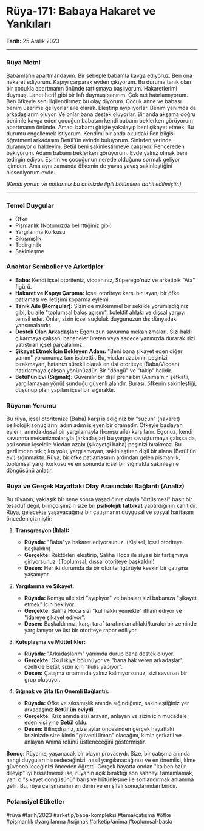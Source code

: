 # Rüya-171: Babaya Hakaret ve Yankıları
**Tarih:** 25 Aralık 2023

---
### Rüya Metni
Babamların apartmandayım. Bir sebeple babamla kavga ediyoruz. Ben ona hakaret ediyorum. Kapıyı çarparak evden çıkıyorum. Bu duruma tanık olan bir çocukla apartmanın önünde tartışmaya başlıyorum. Hakaretlerimi duymuş. Lanet herif gibi bir lafı duymuş sanırım. Çok net hatırlamıyorum. Ben öfkeyle seni ilgilendirmez bu olay diyorum. Çocuk anne ve babası benim üzerime geliyorlar aile olarak. Eleştirip ayıplıyorlar. Benim yanımda da arkadaşlarım oluyor. Ve onlar bana destek oluyorlar. Bir anda akşama doğru benimle kavga eden çocuğun babasını kendi babamı beklerken görüyorum apartmanın önünde. Amacı babamı girişte yakalayıp beni şikayet etmek. Bu durumu engellemek istiyorum. Kendimi bir anda okuldaki Fen bilgisi öğretmeni arkadaşım Betül'ün evinde buluyorum. Sinirden yerinde duramıyor o haldeyim. Betül beni sakinleştirmeye çalışıyor. Pencereden bakıyorum. Adamı babamı beklerken görüyorum. Evde yalnız olmak beni tedirgin ediyor. Eşinin ve çocuğunun nerede olduğunu sormak geliyor içimden. Ama aynı zamanda öfkemin de yavaş yavaş sakinleştiğini hissediyorum evde.

*(Kendi yorum ve notlarınız bu analizde ilgili bölümlere dahil edilmiştir.)*

---
### Temel Duygular
* Öfke
* Pişmanlık (Notunuzda belirttiğiniz gibi)
* Yargılanma Korkusu
* Sıkışmışlık
* Tedirginlik
* Sakinleşme

### Anahtar Semboller ve Arketipler
* **Baba:** Kendi içsel otoriteniz, vicdanınız, Süperego'nuz ve arketipik "Ata" figürü.
* **Hakaret ve Kapıyı Çarpma:** İçsel otoriteye karşı bir isyan, bir öfke patlaması ve iletişimi koparma eylemi.
* **Tanık Aile (Komşular):** Sizin de mükemmel bir şekilde yorumladığınız gibi, bu aile "toplumsal bakış açısını", kolektif ahlakı ve dışsal yargıyı temsil eder. Onlar, sizin içsel suçluluk duygunuzun dış dünyadaki yansımalarıdır.
* **Destek Olan Arkadaşlar:** Egonuzun savunma mekanizmaları. Sizi haklı çıkarmaya çalışan, bahaneler üreten veya sadece yanınızda durarak sizi yatıştıran içsel parçalarınız.
* **Şikayet Etmek İçin Bekleyen Adam:** "Beni bana şikayet eden diğer yanım" yorumunuz tam isabettir. Bu, vicdan azabının peşinizi bırakmayan, hatanızı sürekli olarak en üst otoriteye (Baba/Vicdan) hatırlatmaya çalışan yönünüzdür. Bir "döngü" ve "takip" halidir.
* **Betül'ün Evi (Sığınak):** Güvenilir bir dişil prensibin (Anima'nın şefkatli, yargılamayan yönü) sunduğu güvenli alandır. Burası, öfkenin sakinleştiği, düşünüp plan yapılan içsel bir sığınaktır.

### Rüyanın Yorumu
Bu rüya, içsel otoritenize (Baba) karşı işlediğiniz bir "suçun" (hakaret) psikolojik sonuçlarını adım adım işleyen bir dramadır. Öfkeyle başlayan eylem, anında dışsal bir yargılamayla (komşu aile) karşılanır. Egonuz, kendi savunma mekanizmalarıyla (arkadaşlar) bu yargıyı savuşturmaya çalışsa da, asıl sorun içseldir: Vicdan azabı (şikayetçi baba) peşinizi bırakmaz. Bu gerilimden tek çıkış yolu, yargılamayan, sakinleştiren dişil bir alana (Betül'ün evi) sığınmaktır. Rüya, bir öfke patlamasının ardından gelen pişmanlık, toplumsal yargı korkusu ve en sonunda içsel bir sığınakta sakinleşme döngüsünü anlatır.

### Rüya ve Gerçek Hayattaki Olay Arasındaki Bağlantı (Analiz)
Bu rüyanın, yaklaşık bir sene sonra yaşadığınız olayla "örtüşmesi" basit bir tesadüf değil, bilinçdışınızın size bir **psikolojik tatbikat** yaptırdığının kanıtıdır. Rüya, gelecekte yaşayacağınız bir çatışmanın duygusal ve sosyal haritasını önceden çizmiştir:

1.  **Transgresyon (İhlal):**
    * **Rüyada:** "Baba"ya hakaret ediyorsunuz. (Kişisel, içsel otoriteye başkaldırı)
    * **Gerçekte:** Rektörleri eleştirip, Saliha Hoca ile siyasi bir tartışmaya giriyorsunuz. (Toplumsal, dışsal otoriteye başkaldırı)
    * **Desen:** Her iki durumda da bir otorite figürüyle keskin bir çatışma yaşanıyor.

2.  **Yargılanma ve Şikayet:**
    * **Rüyada:** Komşu aile sizi "ayıplıyor" ve babaları sizi babanıza "şikayet etmek" için bekliyor.
    * **Gerçekte:** Saliha Hoca sizi "kul hakkı yemekle" itham ediyor ve "idareye şikayet ediyor".
    * **Desen:** Başkaldırınız, karşı taraf tarafından ahlaki/kuralcı bir zeminde yargılanıyor ve üst bir otoriteye rapor ediliyor.

3.  **Kutuplaşma ve Müttefikler:**
    * **Rüyada:** "Arkadaşlarım" yanımda durup bana destek oluyor.
    * **Gerçekte:** Okul ikiye bölünüyor ve "bana hak veren arkadaşlar", özellikle Betül, sizin için "kulis yapıyor".
    * **Desen:** Çatışma ortamında yalnız kalmıyorsunuz, sizi savunan bir grup oluşuyor.

4.  **Sığınak ve Şifa (En Önemli Bağlantı):**
    * **Rüyada:** Öfke ve sıkışmışlık anında sığındığınız, sakinleştiğiniz yer arkadaşınız **Betül'ün eviydi**.
    * **Gerçekte:** Kriz anında sizi arayan, anlayan ve sizin için mücadele eden kişi yine **Betül** oldu.
    * **Desen:** Bilinçdışınız, size aylar öncesinden gerçek hayattaki krizinizde size kimin "güvenli liman" olacağını, kimin şefkatli ve anlayan Anima rolünü üstleneceğini göstermiştir.

**Sonuç:** Rüyanız, yaşanacak bir olayın provasıydı. Size, bir çatışma anında hangi duyguları hissedeceğinizi, nasıl yargılanacağınızı ve en önemlisi, kime güvenebileceğinizi önceden öğretti. Gerçek hayatta ondan "kalben özür dileyip" iyi hissetmeniz ise, rüyanın açık bıraktığı son sahneyi tamamlamak, yani o "şikayet döngüsünü" barış ve bütünleşme ile sonlandırmak anlamına gelir. Bu, rüya çalışmasının en derin ve en şifalı sonuçlarından biridir.

### Potansiyel Etiketler
#rüya #tarih/2023 #arketip/baba-kompleksi #tema/çatışma #öfke #pişmanlık #yargılanma #sığınak #arketip/anima #toplumsal-baskı